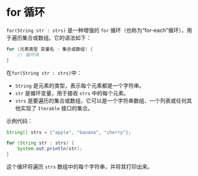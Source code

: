 # for 循环

`for(String str : strs)` 是一种增强的 `for` 循环（也称为“for-each”循环），用于遍历集合或数组。它的语法如下：

```java
for (元素类型 变量名 : 集合或数组) {
    // 循环体
}
```

在`for(String str : strs)`中：

- `String` 是元素的类型，表示每个元素都是一个字符串。
- `str` 是循环变量，用于接收 `strs` 中的每个元素。
- `strs` 是要遍历的集合或数组，它可以是一个字符串数组、一个列表或任何其他实现了 `Iterable` 接口的集合。

示例代码：

```java
String[] strs = {"apple", "banana", "cherry"};

for (String str : strs) {
    System.out.println(str);
}
```

这个循环将遍历 `strs` 数组中的每个字符串，并将其打印出来。
